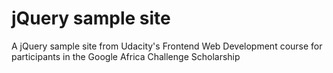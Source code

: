 # jQuery sample site
A jQuery sample site from Udacity's Frontend Web Development course for participants in the Google Africa Challenge Scholarship
